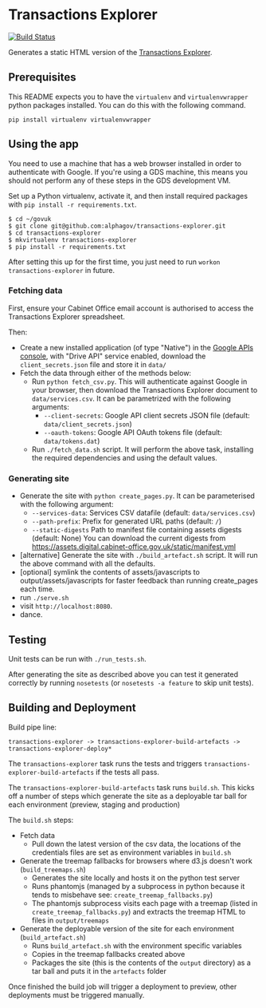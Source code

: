 Transactions Explorer
=====================

[![Build Status](https://travis-ci.org/alphagov/transactions-explorer.png?branch=master)](https://travis-ci.org/alphagov/transactions-explorer)

Generates a static HTML version of the [Transactions Explorer][tx].

[tx]: http://transactionsexplorer.cabinetoffice.gov.uk

## Prerequisites

This README expects you to have the `virtualenv` and `virtualenvwrapper` python packages installed. You can do this with the following command.

```
pip install virtualenv virtualenvwrapper
```

## Using the app

You need to use a machine that has a web browser installed in order to
authenticate with Google. If you're using a GDS machine, this means you should
not perform any of these steps in the GDS development VM.

Set up a Python virtualenv, activate it, and then install required packages
with `pip install -r requirements.txt`.

    $ cd ~/govuk
    $ git clone git@github.com:alphagov/transactions-explorer.git
    $ cd transactions-explorer
    $ mkvirtualenv transactions-explorer
    $ pip install -r requirements.txt

After setting this up for the first time, you just need to run
`workon transactions-explorer` in future.


### Fetching data

First, ensure your Cabinet Office email account is authorised to access the 
Transactions Explorer spreadsheet. 

Then:

* Create a new installed application (of type "Native") in the [Google APIs console][console],
with "Drive API" service enabled, download the `client_secrets.json` file
and store it in `data/`
* Fetch the data through either of the methods below:
  * Run `python fetch_csv.py`. This will authenticate against Google in your browser, then download the Transactions Explorer document to `data/services.csv`. It can be parametrized with the following arguments:
      * `--client-secrets`: Google API client secrets JSON file (default: `data/client_secrets.json`)
      * `--oauth-tokens`: Google API OAuth tokens file (default: `data/tokens.dat`)
  * Run `./fetch_data.sh` script. It will perform the above task, installing the required dependencies and using the default values.

[console]: https://code.google.com/apis/console/


### Generating site

* Generate the site with `python create_pages.py`. It can be parameterised with
the following argument:
  * `--services-data`: Services CSV datafile (default: `data/services.csv`)
  * `--path-prefix`: Prefix for generated URL paths (default: `/`)
  * `--static-digests` Path to manifest file containing assets digests (default: None) You can download the current digests from https://assets.digital.cabinet-office.gov.uk/static/manifest.yml
* [alternative] Generate the site with `./build_artefact.sh` script. It will run the above command with all the defaults.
* [optional] symlink the contents of assets/javascripts to output/assets/javascripts 
for faster feedback than running create_pages each time.
* run `./serve.sh` 
* visit `http://localhost:8080`.
* dance.


## Testing

Unit tests can be run with `./run_tests.sh`.

After generating the site as described above you can test
it generated correctly by running `nosetests` (or `nosetests -a feature`
to skip unit tests).

## Building and Deployment

Build pipe line:

`transactions-explorer -> transactions-explorer-build-artefacts -> transactions-explorer-deploy*`

The `transactions-explorer` task runs the tests and triggers `transactions-explorer-build-artefacts`
if the tests all pass.

The `transactions-explorer-build-artefacts` task runs `build.sh`. This kicks off a number of steps
which generate the site as a deployable tar ball for each environment (preview, staging and production)

The `build.sh` steps:

- Fetch data
    - Pull down the latest version of the csv data, the locations of the credentials files are set as environment variables in `build.sh`
- Generate the treemap fallbacks for browsers where d3.js doesn't work (`build_treemaps.sh`)
    - Generates the site locally and hosts it on the python test server
    - Runs phantomjs (managed by a subprocess in python because it tends to misbehave see: `create_treemap_fallbacks.py`)
    - The phantomjs subprocess visits each page with a treemap (listed in `create_treemap_fallbacks.py`) and extracts the treemap HTML to files in `output/treemaps`
- Generate the deployable version of the site for each environment (`build_artefact.sh`)
    - Runs `build_artefact.sh` with the environment specific variables
    - Copies in the treemap fallbacks created above
    - Packages the site (this is the contents of the `output` directory) as a tar ball and puts it in the `artefacts` folder

Once finished the build job will trigger a deployment to preview, other deployments must be triggered manually.

